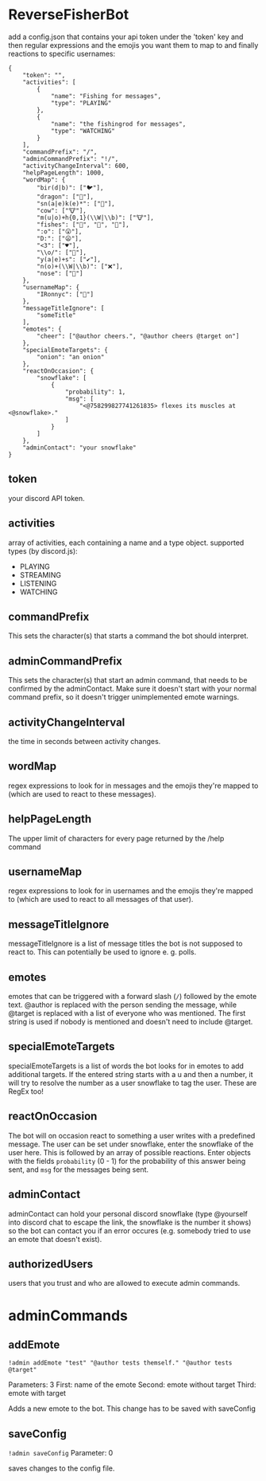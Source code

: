 # ReverseFisherBot

add a config.json that contains your api token under the 'token' key and then regular expressions and the emojis you want them to map to and finally reactions to specific usernames:
```
{
    "token": "",
    "activities": [
        {
            "name": "Fishing for messages",
            "type": "PLAYING"
        },
        {
            "name": "the fishingrod for messages",
            "type": "WATCHING"
        }
    ],
    "commandPrefix": "/",
    "adminCommandPrefix": "!/",
    "activityChangeInterval": 600,
    "helpPageLength": 1000,
    "wordMap": {
        "bir(d|b)": ["🐦"],
        "dragon": ["🐉"],
        "sn(a|e)k(e)*": ["🐍"],
        "cow": ["🐮"],
        "m(u|o)+h{0,1}(\\W|\\b)": ["🐮"],
        "fishes": ["🐠", "🐡", "🍥"],
        ":o": ["😮"],
        "D:": ["😦"],
        "<3": ["♥"],
        "\\o/": ["🎉"],
        "y(a|e)+s": ["✔"],
        "n(o)+(\\W|\\b)": ["❌"],
        "nose": ["👃"]
    },
    "usernameMap": {
        "IRonnyc": ["👼"]
    },
    "messageTitleIgnore": [
        "someTitle"
    ],
    "emotes": {
        "cheer": ["@author cheers.", "@author cheers @target on"]
    },
    "specialEmoteTargets": {
        "onion": "an onion"
    },
    "reactOnOccasion": {
        "snowflake": [
            {
                "probability": 1,
                "msg": [
                    "<@758299827741261835> flexes its muscles at <@snowflake>."
                ]
            }
        ]
    },
    "adminContact": "your snowflake"
}
```

## token
your discord API token.

## activities
array of activities, each containing a name and a type object. supported types (by discord.js):
 - PLAYING
 - STREAMING
 - LISTENING
 - WATCHING

## commandPrefix
This sets the character(s) that starts a command the bot should interpret.

## adminCommandPrefix
This sets the character(s) that start an admin command, that needs to be confirmed by the adminContact. Make sure it doesn't start with your normal command prefix, so it doesn't trigger unimplemented emote warnings.

## activityChangeInterval
the time in seconds between activity changes.

## wordMap
regex expressions to look for in messages and the emojis they're mapped to (which are used to react to these messages).

## helpPageLength
The upper limit of characters for every page returned by the /help command

## usernameMap
regex expressions to look for in usernames and the emojis they're mapped to (which are used to react to all messages of that user).

## messageTitleIgnore
messageTitleIgnore is a list of message titles the bot is not supposed to react to. This can potentially be used to ignore e. g. polls.

## emotes
emotes that can be triggered with a forward slash (`/`) followed by the emote text. @author is replaced with the person sending the message, while @target is replaced with a list of everyone who was mentioned. The first string is used if nobody is mentioned and doesn't need to include @target.

## specialEmoteTargets
specialEmoteTargets is a list of words the bot looks for in emotes to add additional targets. If the entered string starts with a u and then a number, it will try to resolve the number as a user snowflake to tag the user. These are RegEx too!

## reactOnOccasion
The bot will on occasion react to something a user writes with a predefined message. The user can be set under snowflake, enter the snowflake of the user here.
This is followed by an array of possible reactions. Enter objects with the fields `probability` (0 - 1) for the probability of this answer being sent, and `msg` for the messages being sent.

## adminContact
adminContact can hold your personal discord snowflake (type \@yourself into discord chat to escape the link, the snowflake is the number it shows) so the bot can contact you if an error occures (e.g. somebody tried to use an emote that doesn't exist).

## authorizedUsers
users that you trust and who are allowed to execute admin commands.


# adminCommands

## addEmote

`!admin addEmote "test" "@author tests themself." "@author tests @target"`

Parameters: 3
First: name of the emote
Second: emote without target
Third: emote with target

Adds a new emote to the bot. This change has to be saved with saveConfig

## saveConfig

`!admin saveConfig`
Parameter: 0

saves changes to the config file.
